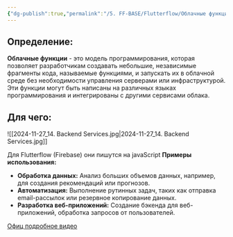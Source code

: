 ```yaml
---
{"dg-publish":true,"permalink":"/5. FF-BASE/Flutterflow/Облачные функции/","created":"2024-11-27T13:56:19.494-03:00","updated":"2024-11-27T14:09:42.367-03:00"}
---
```


## Определение:
**Облачные функции** - это модель программирования, которая позволяет разработчикам создавать небольшие, независимые фрагменты кода, называемые функциями, и запускать их в облачной среде без необходимости управления серверами или инфраструктурой. Эти функции могут быть написаны на различных языках программирования и интегрированы с другими сервисами облака.
## Для чего:

![[2024-11-27_14. Backend Services.jpg\|2024-11-27_14. Backend Services.jpg]]

Для Flutterflow (Firebase) они пишутся на javaScript
**Примеры использования:**

- **Обработка данных:** Анализ больших объемов данных, например, для создания рекомендаций или прогнозов.
- **Автоматизация:** Выполнение рутинных задач, таких как отправка email-рассылок или резервное копирование данных.
- **Разработка веб-приложений:** Создание бэкенда для веб-приложений, обработка запросов от пользователей.

[Офиц подробное видео](https://www.youtube.com/watch?v=uPkYz6ZVRXk)
